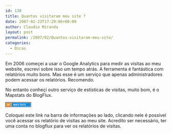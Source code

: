 ```yaml
---
id: 138
title: Quantos visitaram meu site ?
date: 2007-02-23T17:29:06+00:00
author: Claudio Miranda
layout: post
permalink: /2007/02/Quantos-visitaram-meu-site/
categories:
  - Dicas
---
```

Em 2006 começei a usar o Google Analytics para medir as visitas ao meu website, escrevi sobre isso um tempo atrás. A ferramenta é fantástica com relatórios muito bons. Mas esse é um serviço que apenas administradores podem acessar os relatórios. Recomendo. 

No entanto conheçi outro serviço de estísticas de visitas, muito bom, é o Mapstats do BlogFlux. 

<a href="http://mapstats.blogflux.com" target="_blank"><img src="/resources/claudio/mapstats_button.gif" align="bottom" border="0" /></a> 

Coloquei este link na barra de informações ao lado, clicando nele é possível você acessar os relatório de visitas ao meu site. Acredito ser necessário, ter uma conta no blogflux para ver os relatórios de visitas.
    
  
&nbsp;